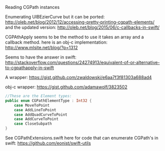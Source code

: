 Reading CGPath instances

Enumerating UIBEzierCurve but it can be ported: http://oleb.net/blog/2012/12/accessing-pretty-printing-cgpath-elements/ and the updated version: http://oleb.net/blog/2015/06/c-callbacks-in-swift/


CGPAthApply seems to be the method to use it takes an array and a callback method. here is an obj-c implementation: http://www.mlsite.net/blog/?p=1312


Seems to have the answer in swift: http://stackoverflow.com/questions/24274913/equivalent-of-or-alternative-to-cgpathapply-in-swift

A wrapper: https://gist.github.com/zwaldowski/e6aa7f3f81303a688ad4

obj-c wrapper: https://gist.github.com/adamawolf/3823502

```swift
//These are the Element types: 
public enum CGPathElementType : Int32 {
    case MoveToPoint
    case AddLineToPoint
    case AddQuadCurveToPoint
    case AddCurveToPoint
    case CloseSubpath
}
```

See CGPathExtensions.swift here for code that can enumerate CGPath's in swift: https://github.com/eonist/swift-utils